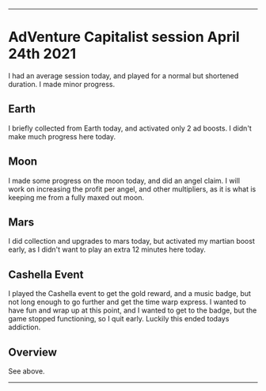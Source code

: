 
***

# AdVenture Capitalist session April 24th 2021

I had an average session today, and played for a normal but shortened duration. I made minor progress.

## Earth

I briefly collected from Earth today, and activated only 2 ad boosts. I didn't make much progress here today.

## Moon

I made some progress on the moon today, and did an angel claim. I will work on increasing the profit per angel, and other multipliers, as it is what is keeping me from a fully maxed out moon.

## Mars

I did collection and upgrades to mars today, but activated my martian boost early, as I didn't want to play an extra 12 minutes here today.

## Cashella Event

I played the Cashella event to get the gold reward, and a music badge, but not long enough to go further and get the time warp express. I wanted to have fun and wrap up at this point, and I wanted to get to the badge, but the game stopped functioning, so I quit early. Luckily this ended todays addiction.

## Overview

See above.

***
